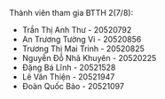 Thành viên tham gia BTTH 2(7/8):

- Trần Thị Anh Thư - 20520792
- An Trương Tường Vi - 20520856
- Trương Thị Mai Trinh - 20520825
- Nguyễn Đỗ Nhã Khuyên - 20520225
- Đặng Bá Lĩnh - 20521528
- Lê Văn Thiện - 20521947
- Đoàn Quốc Bảo - 20521097
